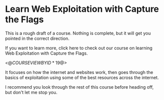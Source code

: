 # Learn Web Exploitation with Capture the Flags
This is a rough draft of a course. Nothing is complete, but it will get you pointed in the correct direction. 

If you want to learn more, click here to check out our course on learning Web Exploitation with Capture the Flags. 

<$@COURSEVIEWBYID*19@$>

It focuses on how the internet and websites work, then goes through the basics of exploitation using some of the best resources across the internet. 

I recommend you look through the rest of this course before heading off, but don't let me stop you.